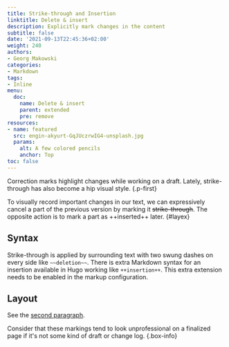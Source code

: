 ```yaml
---
title: Strike-through and Insertion
linktitle: Delete & insert
description: Explicitly mark changes in the content
subtitle: false
date: '2021-09-13T22:45:36+02:00'
weight: 240
authors:
- Georg Makowski
categories:
- Markdown
tags:
- Inline
menu:
  doc:
    name: Delete & insert
    parent: extended
    pre: remove
resources:
- name: featured
  src: engin-akyurt-GqJUczrwIG4-unsplash.jpg
  params:
    alt: A few colored pencils
    anchor: Top
toc: false
---
```


Correction marks highlight changes while working on a draft. Lately, strike-through has also become a hip visual style.
{.p-first} <!--more-->

To visually record important changes in our text, we can expressively cancel a part of the previous version by marking it ~~strike-through~~. The opposite action is to mark a part as ++inserted++ later.
{#layex}

## Syntax

Strike-through is applied by surrounding text with two swung dashes on every side like `~~deletion~~`. There is extra Markdown syntax for an insertion available in Hugo working like `‍++insertion++`. This extra extension needs to be enabled in the markup configuration.

## Layout

See the [second paragraph](#layex).

Consider that these markings tend to look unprofessional on a finalized page if it's not some kind of draft or change log.
{.box-info}
